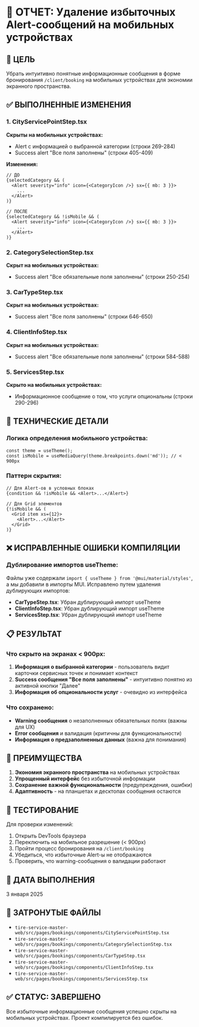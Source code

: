 # 📱 ОТЧЕТ: Удаление избыточных Alert-сообщений на мобильных устройствах

## 🎯 ЦЕЛЬ
Убрать интуитивно понятные информационные сообщения в форме бронирования `/client/booking` на мобильных устройствах для экономии экранного пространства.

## ✅ ВЫПОЛНЕННЫЕ ИЗМЕНЕНИЯ

### 1. CityServicePointStep.tsx
**Скрыты на мобильных устройствах:**
- Alert с информацией о выбранной категории (строки 269-284)
- Success alert "Все поля заполнены" (строки 405-409)

**Изменения:**
```tsx
// ДО
{selectedCategory && (
  <Alert severity="info" icon={<CategoryIcon />} sx={{ mb: 3 }}>
    ...
  </Alert>
)}

// ПОСЛЕ  
{selectedCategory && !isMobile && (
  <Alert severity="info" icon={<CategoryIcon />} sx={{ mb: 3 }}>
    ...
  </Alert>
)}
```

### 2. CategorySelectionStep.tsx
**Скрыт на мобильных устройствах:**
- Success alert "Все обязательные поля заполнены" (строки 250-254)

### 3. CarTypeStep.tsx
**Скрыт на мобильных устройствах:**
- Success alert "Все поля заполнены" (строки 646-650)

### 4. ClientInfoStep.tsx
**Скрыт на мобильных устройствах:**
- Success alert "Все обязательные поля заполнены" (строки 584-588)

### 5. ServicesStep.tsx
**Скрыто на мобильных устройствах:**
- Информационное сообщение о том, что услуги опциональны (строки 290-296)

## 🔧 ТЕХНИЧЕСКИЕ ДЕТАЛИ

### Логика определения мобильного устройства:
```tsx
const theme = useTheme();
const isMobile = useMediaQuery(theme.breakpoints.down('md')); // < 900px
```

### Паттерн скрытия:
```tsx
// Для Alert-ов в условных блоках
{condition && !isMobile && <Alert>...</Alert>}

// Для Grid элементов
{!isMobile && (
  <Grid item xs={12}>
    <Alert>...</Alert>
  </Grid>
)}
```

## ❌ ИСПРАВЛЕННЫЕ ОШИБКИ КОМПИЛЯЦИИ

### Дублирование импортов useTheme:
Файлы уже содержали `import { useTheme } from '@mui/material/styles'`, а мы добавили в импорты MUI. Исправлено путем удаления дублирующих импортов:

- **CarTypeStep.tsx**: Убран дублирующий импорт useTheme
- **ClientInfoStep.tsx**: Убран дублирующий импорт useTheme  
- **ServicesStep.tsx**: Убран дублирующий импорт useTheme

## 📋 РЕЗУЛЬТАТ

### Что скрыто на экранах < 900px:
1. **Информация о выбранной категории** - пользователь видит карточки сервисных точек и понимает контекст
2. **Success сообщения "Все поля заполнены"** - интуитивно понятно из активной кнопки "Далее"
3. **Информация об опциональности услуг** - очевидно из интерфейса

### Что сохранено:
- **Warning сообщения** о незаполненных обязательных полях (важны для UX)
- **Error сообщения** и валидация (критичны для функциональности)
- **Информация о предзаполненных данных** (важна для понимания)

## 🎯 ПРЕИМУЩЕСТВА

1. **Экономия экранного пространства** на мобильных устройствах
2. **Упрощенный интерфейс** без избыточной информации
3. **Сохранение важной функциональности** (предупреждения, ошибки)
4. **Адаптивность** - на планшетах и десктопах сообщения остаются

## 🧪 ТЕСТИРОВАНИЕ

Для проверки изменений:
1. Открыть DevTools браузера
2. Переключить на мобильное разрешение (< 900px)
3. Пройти процесс бронирования на `/client/booking`
4. Убедиться, что избыточные Alert-ы не отображаются
5. Проверить, что warning-сообщения о валидации работают

## 📅 ДАТА ВЫПОЛНЕНИЯ
3 января 2025

## 🔗 ЗАТРОНУТЫЕ ФАЙЛЫ
- `tire-service-master-web/src/pages/bookings/components/CityServicePointStep.tsx`
- `tire-service-master-web/src/pages/bookings/components/CategorySelectionStep.tsx`
- `tire-service-master-web/src/pages/bookings/components/CarTypeStep.tsx`
- `tire-service-master-web/src/pages/bookings/components/ClientInfoStep.tsx`
- `tire-service-master-web/src/pages/bookings/components/ServicesStep.tsx`

## ✅ СТАТУС: ЗАВЕРШЕНО
Все избыточные информационные сообщения успешно скрыты на мобильных устройствах. Проект компилируется без ошибок.